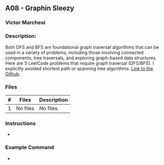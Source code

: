 ## A08 - Graphin Sleezy
### Victor Marchesi
### Description:

Both DFS and BFS are foundational graph traversal algorithms that can be used in a variety of problems, including those involving connected components, tree traversals, and exploring graph-based data structures. Here are 5 LeetCode problems that require graph traversal (DFS/BFS). I explicitly avoided shortest path or spanning tree algorithms.
[Link to the Github](https://github.com/rugbyprof/4883-Programming_Techniques/tree/master/Assignments/A08).

### Files

|   #   | Files    | Description                      |
| :---: | -------- | -------------------------------- |
|   1   | No files | No files. |


### Instructions

- 


### Example Command

- 